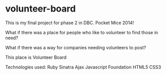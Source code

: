 # volunteer-board

This is my final project for phase 2 in DBC.  Pocket Mice 2014!

What if there was a place for people who like to volunteer to find those in need?

What if there was a way for companies needing volunteers to post?

This place is Volunteer Board

Technologies used: 
Ruby
Sinatra
Ajax
Javascript
Foundation 
HTML5
CSS3
